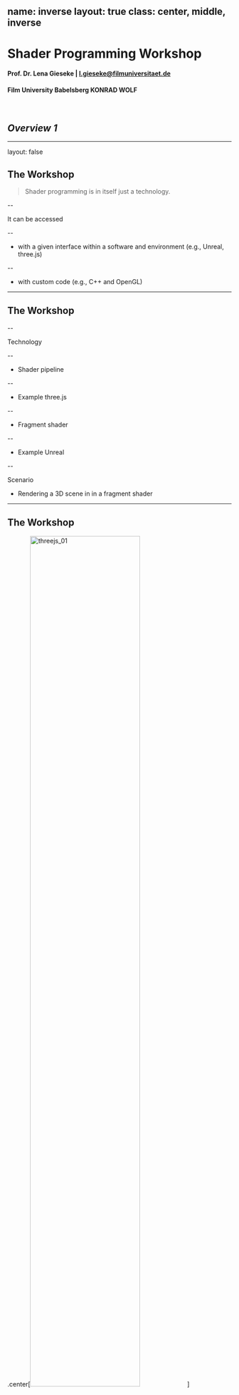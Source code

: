 name: inverse
layout: true
class: center, middle, inverse
---

# Shader Programming Workshop

#### Prof. Dr. Lena Gieseke | l.gieseke@filmuniversitaet.de  
#### Film University Babelsberg KONRAD WOLF

<br >

## *Overview 1*


<!--
Start server in /doc/

h or ?: Toggle the help window
j: Jump to next slide
k: Jump to previous slide
b: Toggle blackout mode
m: Toggle mirrored mode.
c: Create a clone presentation on a new window
p: Toggle PresenterMode
f: Toggle Fullscreen
t: Reset presentation timer
<number> + <Return>: Jump to slide <number>
-->

---
layout: false

## The Workshop

> Shader programming is in itself just a technology.

--

It can be accessed

--
* with a given interface within a software and environment (e.g., Unreal, three.js)

--
* with custom code (e.g., C++ and OpenGL)


---
## The Workshop

--

Technology

--
* Shader pipeline

--
* Example three.js

--
* Fragment shader 

--
* Example Unreal



--

Scenario

* Rendering a 3D scene in in a fragment shader


---
## The Workshop


.center[<img src="./img/threejs_01.png" alt="threejs_01" style="width:70%;">]


---
## The Workshop

.center[<img src="./img/preview_09.png" alt="preview_09" style="width:50%;">]



---
layout: false


## 3D Engines

* A given environment such as a Unreal, Houdini, vvvv, TouchDesigner, p5, three.js etc.

--
* Assets such geometry, lights and materials already exists

--
* The engine does the rendering


???
  
This means we plug our shading development into a given environment such as p5, Unity, Houdini etc. and work with given assets such lights or material properties.

--

> 3D engines are a good option for complex scenes and realistic appearance.


---
.header[3D Engines]

## Anatomy of a 3D Rendering

.center[<img src="./img/vfx_pipeline.png" alt="vfx_pipeline" style="width:80%;">]

???

Pipeline as it was used at Scanline VFX. Pipeline can vary a lot, depending on the production house.

.task[TASK:] Explain the steps


---
.header[3D Engines]

## Anatomy of a 3D Rendering

.center[<img src="./img/pixar_pipeline.png" alt="pixar_pipeline" style="width:100%;">[Pixar, 2015]]



---
layout: false


## 3D Engines

We are are going to use three.js as engine first.


---
## The Fragment Shader Only

--

> Why?

--

* Good intro into GLSL and GPU programming
* Powerful in itself for many real-time artistic effects


???
  

* In the industry 

--

One graphics processing unit is very limited regarding processing power and memory!  

--

Their beauty comes through **massive parallelization**.


???
  

> So what?

--

* We need graphics algorithms that are suitable in this context



---
.header[The Fragment Shader Only]

## Rendering a 3D Scene

We are building the whole scene within the fragments shader itself, including the rendering. 

--

<br />
Possible visual content is still limited in comparison to working within a 3D software.

???

* https://www.shadertoy.com/view/WsSBzh
* https://www.youtube.com/watch?v=8--5LwHRhjk
* Comment on youtube: "I googled how to feel stupid and this video showed up."


--

> Fragment shaders are a good option for abstracted and simplified scenes based on procedural generation principles and whenever interactivity is crucial (e.g. in a performance scenario).

---
.header[The Fragment Shader Only | Rendering a 3D Scene]

## We Start With...

--

...nothing!

---

## Rendering a 3D Scene

--

> How?

--

We use *implicit geometry* descriptions and *sphere tracing* as rendering algorithm.





---
## The Workshop

.center[<video autoplay loop width="500"><source src="./img/preview_02.webm"type="video/webm"></video>]

---
## The Workshop

.center[<img src="./img/preview_03.png" alt="preview_03" style="width:50%;">]

---
## The Workshop

.center[<video autoplay loop width="500"><source src="./img/preview_04.webm"type="video/webm"></video>]

---
## The Workshop

.center[<img src="./img/biomine_01.png" alt="biomine_01" style="width:60%;">]


---
## The Workshop

.center[<video autoplay loop width="500"><source src="./img/preview_05.webm"type="video/webm"></video>]

---
## Possible Follow-up: Volumetric Rendering

.center[<video autoplay loop width="700"><source src="./img/preview_08.webm"type="video/webm"></video>]




---

## Workshop Topics

--
* Shader Pipeline & GLSL

--
* Vertex and Fragment shader in three.js

--
* Implicit Geometry

--
* Rendering Algorithms

--
* Sphere Tracing

--
* 3D Scene Setup

--
* Transformations

--
* Constructive Solid Geometry

--
* Further Effects

--
* Examples

--
* Unreal shader

--
* Creative Exploration

---

## Workshop Topics

This workshop will not cover shading and lighting in detail. For that, there is the upcoming *Materials & Shading* workshop.

.center[<img src="./img/shading.png" alt="shading" style="width:50%;">]

???
  

* Shader programming is still dominantly used for materials
* The workshop will build upon the shader programming workshop

--

There might be another follow-up workshop regarding volumetric rendering.


---

## Learning Objectives

With this workshop you gain

--
* a theoretical understanding of shader pipelines

--
* a theoretical understanding of rendering a 3D scene in a real-time context, 

--
* practical experiences with GLSL, shader programming, and implementing a ray marched 3D scene.


---

## Today

* Shader Pipeline & GLSL
* The vertex and fragment shader in three.js
* (Implicit Geometry in 2D)

  
<!--  
* Rendering Algorithms
* Sphere Tracing
* 3D Scene Setup  
-->

---

## Today


.center[<img src="./img/threejs_02.png" alt="threejs_02" style="width:100%;">]



---
template:inverse

# ✨ 
#### The End


